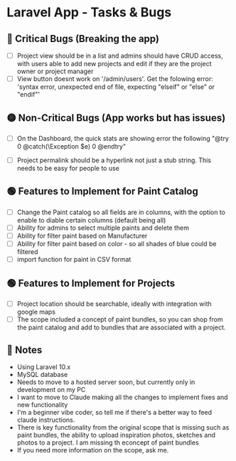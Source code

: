 # Laravel App - Tasks & Bugs

## 🔴 Critical Bugs (Breaking the app)
- [ ] Project view should be in a list and admins should have CRUD access, with users able to add new projects and edit if they are the project owner or project manager
- [ ] View button doesnt work on '/admin/users'. Get the folowing error: 'syntax error, unexpected end of file, expecting "elseif" or "else" or "endif"'

## 🟡 Non-Critical Bugs (App works but has issues)  
- [ ] On the Dashboard, the quick stats are showing error the following "@try 0 @catch(\Exception $e) 0 @endtry"
- [ ] Project permalink should be a hyperlink not just a stub string. This needs to be easy for people to use


## 🟢 Features to Implement for Paint Catalog
- [ ] Change the Paint catalog so all fields are in columns, with the option to enable to diable certain columns (default being all)
- [ ] Ability for admins to select multiple paints and delete them
- [ ] Ability for filter paint based on Manufacturer
- [ ] Ability for filter paint based on color - so all shades of blue could be filtered
- [ ] import function for paint in CSV format

## 🟢 Features to Implement for Projects
- [ ] Project location should be searchable, ideally with integration with google maps
- [ ] The scope included a concept of paint bundles, so you can shop from the paint catalog and add to bundles that are associated with a project. 

## 📝 Notes
- Using Laravel 10.x
- MySQL database
- Needs to move to a hosted server soon, but currently only in development on my PC
- I want to move to Claude making all the changes to implement fixes and new functionality 
- I'm a beginner vibe coder, so tell me if there's a better way to feed claude instructions.
- There is key functionality from the original scope that is missing such as paint bundles, the ability to upload inspiration photos, sketches and photos to a project.
I am missing th econcept of paint bundles
- If you need more information on the scope, ask me.